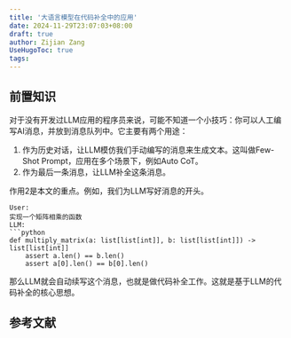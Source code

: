```yaml
---
title: '大语言模型在代码补全中的应用'
date: 2024-11-29T23:07:03+08:00
draft: true
author: Zijian Zang
UseHugoToc: true
tags: 
---
```


## 前置知识

对于没有开发过LLM应用的程序员来说，可能不知道一个小技巧：你可以人工编写AI消息，并放到消息队列中。它主要有两个用途：

1. 作为历史对话，让LLM模仿我们手动编写的消息来生成文本。这叫做Few-Shot Prompt，应用在多个场景下，例如Auto CoT。
2. 作为最后一条消息，让LLM补全这条消息。

作用2是本文的重点。例如，我们为LLM写好消息的开头。

````plaintext
User:
实现一个矩阵相乘的函数
LLM:
```python
def multiply_matrix(a: list[list[int]], b: list[list[int]]) -> list[list[int]]
    assert a.len() == b.len()
    assert a[0].len() == b[0].len()
````

那么LLM就会自动续写这个消息，也就是做代码补全工作。这就是基于LLM的代码补全的核心思想。

<!--more-->

## 参考文献
